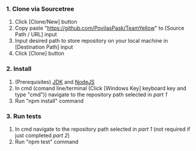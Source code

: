### 1. Clone via Sourcetree

1. Click [Clone/New] button
2. Copy paste "https://github.com/PovilasPask/TeamYellow" to [Source Path / URL] input
3. Input desired path to store repository on your local machine in [Destination Path] input 
4. Click [Clone] button

### 2. Install

1. (Prerequisites) <a href="http://www.oracle.com/technetwork/java/javase/downloads/index.html">JDK</a> and <a href="https://nodejs.org/en/download/">NodeJS</a> 
2. In cmd (comand line/terminal (Click [Windows Key] keyboard key and type "cmd")) navigate to the repository path selected in _part 1_
3. Run "npm install" command

### 3. Run tests

1. In cmd navigate to the repository path selected in _part 1_ (not required if just completed _part 2_)
2. Run "npm test" command